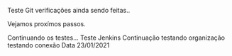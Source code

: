 Teste Git verificações ainda sendo feitas..

Vejamos proxímos passos.

Continuando os testes...
Teste Jenkins Continuação
testando organização
testando conexão Data 23/01/2021
